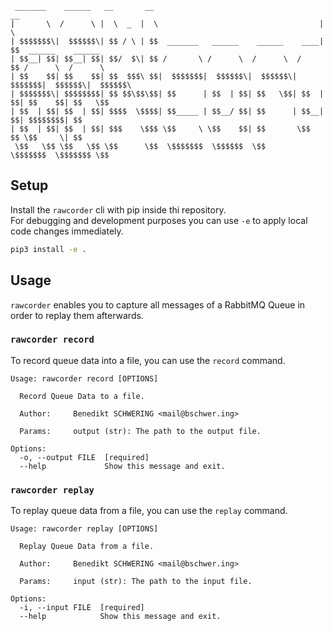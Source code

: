 ```
 _______    ______   __       __                                      __                     
|       \  /      \ |  \  _  |  \                                    |  \                    
| $$$$$$$\|  $$$$$$\| $$ / \ | $$  _______   ______    ______    ____| $$  ______    ______  
| $$__| $$| $$__| $$| $$/  $\| $$ /       \ /      \  /      \  /      $$ /      \  /      \ 
| $$    $$| $$    $$| $$  $$$\ $$|  $$$$$$$|  $$$$$$\|  $$$$$$\|  $$$$$$$|  $$$$$$\|  $$$$$$\
| $$$$$$$\| $$$$$$$$| $$ $$\$$\$$| $$      | $$  | $$| $$   \$$| $$  | $$| $$    $$| $$   \$$
| $$  | $$| $$  | $$| $$$$  \$$$$| $$_____ | $$__/ $$| $$      | $$__| $$| $$$$$$$$| $$      
| $$  | $$| $$  | $$| $$$    \$$$ \$$     \ \$$    $$| $$       \$$    $$ \$$     \| $$      
 \$$   \$$ \$$   \$$ \$$      \$$  \$$$$$$$  \$$$$$$  \$$        \$$$$$$$  \$$$$$$$ \$$      
```

## Setup
Install the `rawcorder` cli with pip inside thi repository.\
For debugging and development purposes you can use `-e` to apply local code changes immediately.
```bash
pip3 install -e .
```

## Usage
`rawcorder` enables you to capture all messages of a RabbitMQ Queue in order to replay them afterwards.

### `rawcorder record`
To record queue data into a file, you can use the `record` command.
```
Usage: rawcorder record [OPTIONS]

  Record Queue Data to a file.

  Author:     Benedikt SCHWERING <mail@bschwer.ing>

  Params:     output (str): The path to the output file.

Options:
  -o, --output FILE  [required]
  --help             Show this message and exit.
```

### `rawcorder replay`
To replay queue data from a file, you can use the `replay` command.
```
Usage: rawcorder replay [OPTIONS]

  Replay Queue Data from a file.

  Author:     Benedikt SCHWERING <mail@bschwer.ing>

  Params:     input (str): The path to the input file.

Options:
  -i, --input FILE  [required]
  --help            Show this message and exit.
```

